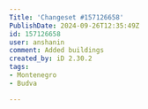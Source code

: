 ```yaml
---
Title: 'Changeset #157126658'
PublishDate: 2024-09-26T12:35:49Z
id: 157126658
user: anshanin
comment: Added buildings
created_by: iD 2.30.2
tags:
- Montenegro
- Budva

---
```

